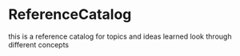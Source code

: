 # ReferenceCatalog


this is a reference catalog for topics and ideas learned
look through different concepts



